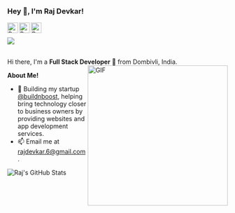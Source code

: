 <h3 title="hehehe"> Hey 👋, I'm Raj Devkar!</h3>

<a href="https://www.linkedin.com/in/rajdevkar99/">
  <img align="left" alt="Raj's LinkdeIn" width="24px" src="https://cdn.jsdelivr.net/npm/simple-icons@v3/icons/linkedin.svg" />
</a>
<a href="https://www.instagram.com/rajdevkar99/">
  <img align="left" alt="Raj's Instagram" width="24px" src="https://cdn.jsdelivr.net/npm/simple-icons@v3/icons/instagram.svg" />
</a>
<a href="https://www.facebook.com/rajdevkar">
  <img align="left" alt="Raj's Instagram" width="24px" src="https://cdn.jsdelivr.net/npm/simple-icons@v3/icons/facebook.svg" />
</a>
<br>
<br>
<img src="https://komarev.com/ghpvc/?username=rajdevkar&color=blue">
<br />
<br />

Hi there, I'm a **Full Stack Developer** 🚀 from Dombivli, India.
<img width="320" align="right" alt="GIF" src="https://media.tenor.com/qH2L1sCWG1AAAAAC/teemo-hi.gif" />

**About Me!**

- 🏢 Building my startup [@buildnboost](https://www.buildnboost.com), helping bring technology closer to business owners by providing websites and app development services.
- 📫 Email me at [rajdevkar.6@gmail.com](mailto:rajdevkar.6@gmail.com).

<!-- **Languages and Tools:**  

<code><img height="20" src="https://raw.githubusercontent.com/github/explore/80688e429a7d4ef2fca1e82350fe8e3517d3494d/topics/python/python.png"></code>
<code><img height="20" src="https://raw.githubusercontent.com/github/explore/80688e429a7d4ef2fca1e82350fe8e3517d3494d/topics/javascript/javascript.png"></code>
<code><img height="20" src="https://raw.githubusercontent.com/github/explore/80688e429a7d4ef2fca1e82350fe8e3517d3494d/topics/react/react.png"></code>
<code><img height="20" src="https://raw.githubusercontent.com/github/explore/80688e429a7d4ef2fca1e82350fe8e3517d3494d/topics/nodejs/nodejs.png"></code>
<code><img height="20" src="https://raw.githubusercontent.com/github/explore/80688e429a7d4ef2fca1e82350fe8e3517d3494d/topics/cpp/cpp.png"></code>
<code><img height="20" src="https://raw.githubusercontent.com/github/explore/80688e429a7d4ef2fca1e82350fe8e3517d3494d/topics/mysql/mysql.png"></code>

<code><img height="20" src="https://raw.githubusercontent.com/github/explore/80688e429a7d4ef2fca1e82350fe8e3517d3494d/topics/git/git.png"></code>
<code><img height="20" src="https://raw.githubusercontent.com/github/explore/80688e429a7d4ef2fca1e82350fe8e3517d3494d/topics/terminal/terminal.png"></code> -->

<img src="https://github-readme-stats.vercel.app/api?username=rajdevkar&show_icons=true&hide_border=true&count_private=true&theme=shades-of-purple&icon_color=fad000" alt="Raj's GitHub Stats">

